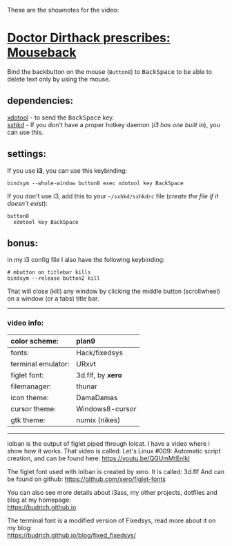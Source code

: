 These are the shownotes for the video:  
# [Doctor Dirthack prescribes: Mouseback][vidlink]


Bind the backbutton on the mouse (`Button8`) to <kbd>BackSpace</kbd> to be able to delete text only by using the mouse.  

## dependencies:

[xdotool] - to send the <kbd>BackSpace</kbd> key.  
[sxhkd] - If you don't have a proper hotkey daemon (*i3 has one built in*), you can use this.  

[vidlink]: https://youtu.be/ruJIsjm465Y
[xdotool]: https://github.com/jordansissel/xdotool
[sxhkd]: https://github.com/baskerville/sxhkd

## settings:

If you use **i3**, you can use this keybinding:  
``` text
bindsym --whole-window button8 exec xdotool key BackSpace
```

If you don't use i3, add this to your `~/sxhkd/sxhkdrc` file (*create the file if it doesn't exist*):  
``` text
button8
  xdotool key BackSpace
```

## bonus:

in my i3 config file I also have the following keybinding:  

``` text
# mbutton on titlebar kills
bindsym --release button2 kill 
```

That will close (kill) any window by clicking the middle button (scrollwheel) on a window (or a tabs) title bar.
* * *

### video info:
color scheme:      | plan9
:---|:---
fonts:             | Hack/fixedsys
terminal emulator: | URxvt
figlet font:       | 3d.flf, by **xero** 
filemanager:       | thunar
icon theme:        | DamaDamas
cursor theme:      | Windows8-cursor
gtk theme:         | numix (nikes)

* * *

lolban is the output of figlet piped through lolcat. 
I have a video where i show how it works. That video 
is called: Let's Linux #009: Automatic script creation, 
and can be found here: https://youtu.be/QGUmMtEnIkI

The figlet font used with lolban is created by xero. 
It is called: 3d.flf
And can be found on github:
https://github.com/xero/figlet-fonts 

You can also see more details about i3ass, my other 
projects, dotfiles and blog at my homepage:  
https://budrich.github.io

The terminal font is a modified version of Fixedsys, 
read more about it on my blog:  
https://budrich.github.io/blog/fixed_fixedsys/
